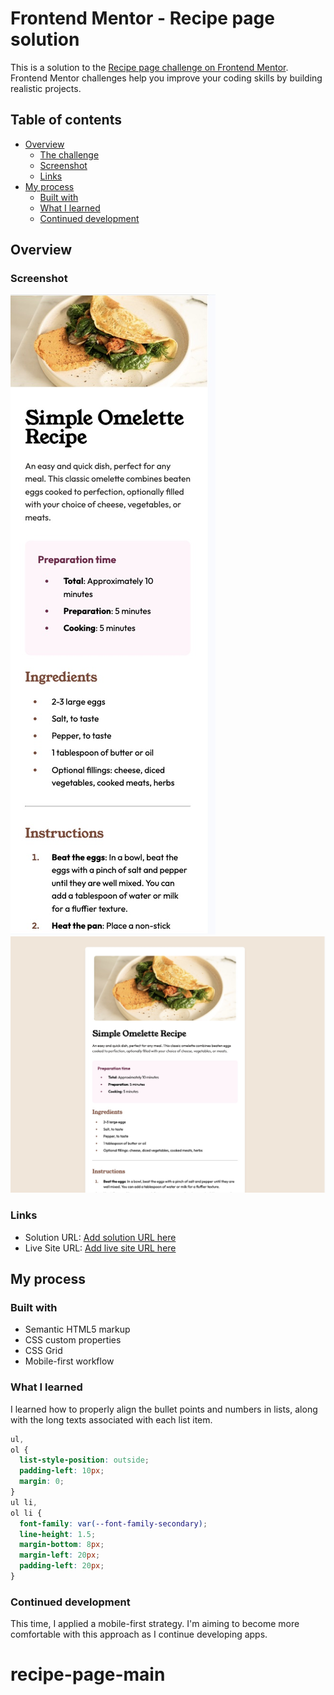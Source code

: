 # Frontend Mentor - Recipe page solution

This is a solution to the [Recipe page challenge on Frontend Mentor](https://www.frontendmentor.io/challenges/recipe-page-KiTsR8QQKm). Frontend Mentor challenges help you improve your coding skills by building realistic projects.

## Table of contents

- [Overview](#overview)
  - [The challenge](#the-challenge)
  - [Screenshot](#screenshot)
  - [Links](#links)
- [My process](#my-process)
  - [Built with](#built-with)
  - [What I learned](#what-i-learned)
  - [Continued development](#continued-development)

## Overview

### Screenshot

![375px](./assets/images/375px.jpeg)
![1440px](./assets/images/1440px.jpeg)

### Links

- Solution URL: [Add solution URL here](https://github.com/Ayako-Yokoe/recipe-page-main)
- Live Site URL: [Add live site URL here](https://recipe-page-three-mauve.vercel.app/)

## My process

### Built with

- Semantic HTML5 markup
- CSS custom properties
- CSS Grid
- Mobile-first workflow

### What I learned

I learned how to properly align the bullet points and numbers in lists, along with the long texts associated with each list item.

```css
ul,
ol {
  list-style-position: outside;
  padding-left: 10px;
  margin: 0;
}
ul li,
ol li {
  font-family: var(--font-family-secondary);
  line-height: 1.5;
  margin-bottom: 8px;
  margin-left: 20px;
  padding-left: 20px;
}
```

### Continued development

This time, I applied a mobile-first strategy. I'm aiming to become more comfortable with this approach as I continue developing apps.

# recipe-page-main
